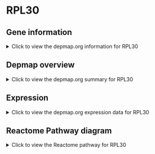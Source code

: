<h1>RPL30</h1>

<h2>Gene information</h2>
<details>
  <summary>Click to view the depmap.org information for RPL30</summary>
  <p><a href="https://depmap.org/portal/gene/RPL30?tab=about" target="_BLANK">Open page in a new tab...</a></p>
  <iframe src="https://depmap.org/portal/gene/RPL30?tab=about" style="border:none;width:100%;height:800px"></iframe>
</details>

<h2>Depmap overview</h2>
<details>
  <summary>Click to view the depmap.org summary for RPL30</summary>
  <p><a href="https://depmap.org/portal/gene/RPL30?tab=overview" target="_BLANK">Open page in a new tab...</a></p>
  <iframe src="https://depmap.org/portal/gene/RPL30?tab=overview" style="border:none;width:100%;height:800px"></iframe>
</details>

<h2>Expression</h2>
<details>
  <summary>Click to view the depmap.org expression data for RPL30</summary>
  <p><a href="https://depmap.org/portal/gene/RPL30?tab=characterization" target="_BLANK">Open page in a new tab...</a></p>
  <iframe src="https://depmap.org/portal/gene/RPL30?tab=characterization" style="border:none;width:100%;height:800px"></iframe>
</details>



<h2>Reactome Pathway diagram</h2>
<details>
  <summary>Click to view the Reactome pathway for RPL30</summary>
  <p><a href="https://reactome.org/PathwayBrowser/#/R-HSA-975957" target="_BLANK">Open page in a new tab...</a></p>
  <p>Nonsense Mediated Decay (NMD) enhanced by the Exon Junction Complex (EJC)</p>
<iframe src="https://reactome.org/PathwayBrowser/#/R-HSA-975957" style="border:none;width:100%;height:800px"></iframe>
</details>



